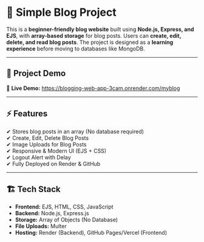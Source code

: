 # 📝 Simple Blog Project

This is a **beginner-friendly blog website** built using **Node.js, Express, and EJS**, with **array-based storage** for blog posts. Users can **create, edit, delete, and read blog posts**. The project is designed as a **learning experience** before moving to databases like MongoDB.

---

## 📸 **Project Demo**
🔗 **Live Demo:** https://blogging-web-app-3cam.onrender.com/myblog

---

## ⚡ **Features**
✔ Stores blog posts in an array (No database required)  
✔ Create, Edit, Delete Blog Posts  
✔ Image Uploads for Blog Posts  
✔ Responsive & Modern UI (EJS + CSS)  
✔ Logout Alert with Delay  
✔ Fully Deployed on Render & GitHub  

---

## 🏗 **Tech Stack**
- **Frontend:** EJS, HTML, CSS, JavaScript  
- **Backend:** Node.js, Express.js  
- **Storage:** Array of Objects (No Database)  
- **File Uploads:** Multer  
- **Hosting:** Render (Backend), GitHub Pages/Vercel (Frontend)  

